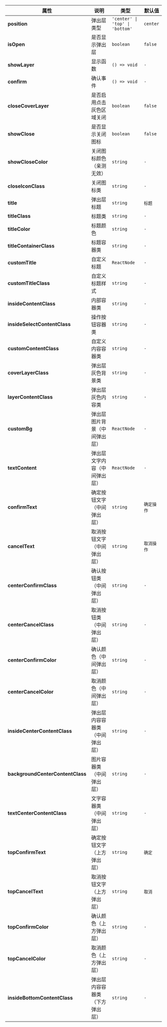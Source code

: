 |  属性   | 说明  |   类型 | 默认值
|  ----  | ----  |  ----  | ----
| **position**  | 弹出层类型 |  `'center' \| 'top' \| 'bottom'` | `center`
| **isOpen**  | 是否显示弹出层 |  `boolean` | `false`
| **showLayer**  | 显示函数 |  `() => void` | `-`
| **confirm**  | 确认事件 |  `() => void` | `-`
| **closeCoverLayer**  | 是否启用点击灰色区域关闭 |  `boolean` | `false`
| **showClose**  | 是否显示关闭图标 |  `boolean` | `false`
| **showCloseColor**  | 关闭图标颜色（亲测无效） |  `string` | `-`
| **closeIconClass**  | 关闭图标类 |  `string` | `-`
| **title**  | 弹出层标题 |  `string` | `标题`
| **titleClass**  | 标题类 |  `string` | `-`
| **titleColor**  | 标题颜色 |  `string` | `-`
| **titleContainerClass**  | 标题容器类 |  `string` | `-`
| **customTitle**  | 自定义标题 |  `ReactNode` | `-`
| **customTitleClass**  | 自定义标题样式 |  `string` | `-`
| **insideContentClass**  | 内部容器类 |  `string` | `-`
| **insideSelectContentClass**  | 操作按钮容器类 |  `string` | `-`
| **customContentClass**  | 自定义内容容器类 |  `string` | `-`
| **coverLayerClass**  | 弹出层灰色背景类 |  `string` | `-`
| **layerContentClass**  | 弹出层灰色内容类 |  `string` | `-`
| **customBg**  | 弹出层图片背景（中间弹出层） |  `ReactNode` | `-`
| **textContent**  | 弹出层文字内容（中间弹出层） |  `ReactNode` | `-`
| **confirmText**  | 确定按钮文字（中间弹出层） |  `string` | `确定操作`
| **cancelText**  | 取消按钮文字（中间弹出层） |  `string` | `取消操作`
| **centerConfirmClass**  | 确认按钮类（中间弹出层） |  `string` | `-`
| **centerCancelClass**  | 取消按钮类（中间弹出层） |  `string` | `-`
| **centerConfirmColor**  | 确认颜色（中间弹出层） |  `string` | `-`
| **centerCancelColor**  | 取消颜色（中间弹出层） |  `string` | `-`
| **insideCenterContentClass**  | 弹出层内容容器类（中间弹出层） |  `string` | `-`
| **backgroundCenterContentClass**  | 图片容器类（中间弹出层） |  `string` | `-`
| **textCenterContentClass**  | 文字容器类（中间弹出层） |  `string` | `-`
| **topConfirmText**  | 确定按钮文字（上方弹出层） |  `string` | `确定`
| **topCancelText**  | 取消按钮文字（上方弹出层） |  `string` | `取消`
| **topConfirmColor**  | 确认颜色（上方弹出层） |  `string` | `-`
| **topCancelColor**  | 取消颜色（上方弹出层） |  `string` | `-`
| **insideBottomContentClass**  | 弹出层内容容器类（下方弹出层） |  `string` | `-`